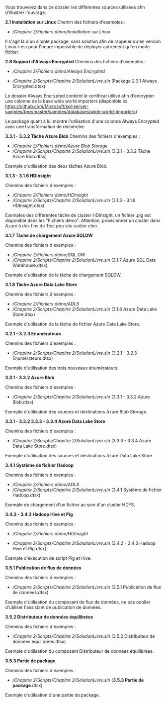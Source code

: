 Vous trouverez dans ce dossier les différentes sources utilisées afin d'illustrer l'ouvrage.

**2.1 Installation sur Linux**
Chemin des fichiers d'exemples : 

- */Chapitre 2/Fichiers démo/Installation sur Linux*

Il s'agit là d'un simple package, sans solution afin de rappeler qu'en version Linux il est pour l'heure impossible de déployer autrement qu'en mode fichier.



**2.6 Support d'Always Encrypted**
Chemins des fichiers d'exemples : 

- */Chapitre 2/Fichiers démo/Always Encrypted*

- */Chapitre 2/Scripts/Chapitre 2/SolutionLivre.sln* (Package 2.3.1 Always Encrypted.dtsx)

Le dossier Always Encrypted contient le certificat utilisé afin d'encrypter une colonne de la base wide world importers (disponible ici https://github.com/Microsoft/sql-server-samples/tree/master/samples/databases/wide-world-importers)

Le package quant à lui montre l'utilisation d'une colonne Always Encrypted avec une transformation de recherche.



**3.3.1 - 3.3.2 Tâche Azure Blob**
Chemins des fichiers d'exemples : 

- */Chapitre 2/Fichiers démo/Azure Blob Storage*
- */Chapitre 2/Scripts/Chapitre 2/SolutionLivre.sln* (3.3.1 - 3.3.2 Tâche Azure Blob.dtsx)

Exemple d'utilisation des deux tâches Azure Blob.



**3.1.3 - 3.1.6 HDInsight**

Chemins des fichiers d'exemples : 

- */Chapitre 2/Fichiers démo/HDInsight*
- */Chapitre 2/Scripts/Chapitre 2/SolutionLivre.sln* (3.1.3 - 3.1.6 HDInsight.dtsx)

Exemples des différentes tâche de cluster HDInsight, un fichier .pig est disponible dans les "Fichiers démo". Attention, provisionner un cluster dans Azure à des fins de Test peu vite coûter cher.



**3.1.7 Tâche de chargement Azure SQLDW**

Chemins des fichiers d'exemples : 

- */Chapitre 2/Fichiers démo/SQL DW*
- */Chapitre 2/Scripts/Chapitre 2/SolutionLivre.sln* (3.1.7 Azure SQL Data Warehouse.dtsx)

Exemple d'utilisation de la tâche de chargement SQLDW.



**3.1.8 Tâche Azure Data Lake Store**

Chemins des fichiers d'exemples : 

- */Chapitre 2/Fichiers démo/ADLS*
- */Chapitre 2/Scripts/Chapitre 2/SolutionLivre.sln* (3.1.8 Azure Data Lake Store.dtsx)

Exemple d'utilisation de la tâche de fichier Azure Data Lake Store.



**3.2.1 - 3.2.3 Enumérateurs**

Chemins des fichiers d'exemples : 

- */Chapitre 2/Scripts/Chapitre 2/SolutionLivre.sln* (3.2.1 - 3.2.3 Enumérateurs.dtsx)

Exemple d'utilisation des trois nouveaux énumérateurs.



**3.3.1 - 3.3.2 Azure Blob**

Chemins des fichiers d'exemples : 

- */Chapitre 2/Scripts/Chapitre 2/SolutionLivre.sln* (3.3.1 - 3.3.2 Azure Blob.dtsx)

Exemple d'utilisation des sources et destinations Azure Blob Storage.



**3.3.1 - 3.3.2 3.3.3 - 3.3.4 Azure Data Lake Store**

Chemins des fichiers d'exemples : 

- */Chapitre 2/Scripts/Chapitre 2/SolutionLivre.sln* (3.3.3 - 3.3.4 Azure Data Lake Store.dtsx)

Exemple d'utilisation des sources et destinations Azure Data Lake Store.



**3.4.1 Système de fichier Hadoop**

Chemins des fichiers d'exemples : 

- */Chapitre 2/Fichiers démo/ADLS*
- */Chapitre 2/Scripts/Chapitre 2/SolutionLivre.sln* (3.4.1 Système de fichier Hadoop.dtsx)

Exemple de chargement d'un fichier au sein d'un cluster HDFS.



**3.4.2 - 3.4.3 Hadoop Hive et Pig**

Chemins des fichiers d'exemples : 

- */Chapitre 2/Fichiers démo/HDInsight*

- */Chapitre 2/Scripts/Chapitre 2/SolutionLivre.sln* (3.4.2 - 3.4.3 Hadoop Hive et Pig.dtsx)

Exemple d'éxécution de script Pig et Hive.



**3.5.1 Publication de flux de données**

Chemins des fichiers d'exemples : 

- */Chapitre 2/Scripts/Chapitre 2/SolutionLivre.sln* (3.5.1 Publication de flux de données.dtsx)

Exemple d'utilisation du composant de flux de données, ne pas oublier d'utiliser l'assistant de publication de données.



**3.5.2 Distributeur de données équilibrées**

Chemins des fichiers d'exemples : 

- */Chapitre 2/Scripts/Chapitre 2/SolutionLivre.sln* (3.5.2 Distributeur de données équilibrées.dtsx)

Exemple d'utilisation du composant Distributeur de données équilibrées.



**3.5.3 Partie de package**

Chemins des fichiers d'exemples : 

- */Chapitre 2/Scripts/Chapitre 2/SolutionLivre.sln* (**3.5.3 Partie de package**.dtsx)

Exemple d'utilisation d'une partie de package.

